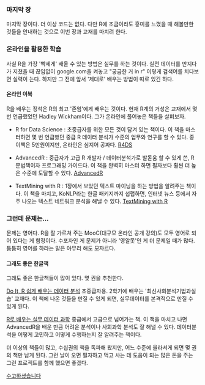 ### 마지막 장

마지막 장이다. 더 이상 코드는 없다. 다만 R에 조금이라도 흥미를 느꼈을 때 해볼만한 것들을 안내하는 것으로 이번 장과 교재를 마치려 한다.

### 온라인을 활용한 학습

사실 R을 가장 '빡세게' 배울 수 있는 방법은 실무를 하는 것이다. 실전 데이터를 만지다가 지쳤을 때 끊임없이 google.com을 켜놓고 "궁금한 거 in r" 이렇게 검색어를 치다보면 실력이 는다. 하지만 그 전에 앞서 '제대로' 배우는 방법이 따로 있긴 하다.

#### 온라인 이북

R을 배우는 정석은 R의 최고 '존엄'에게 배우는 것이다. 현재 R계의 거성은 교재에서 몇 번 언급했었던 Hadley Wickham이다. 그가 온라인에 풀어놓은 책들을 살펴보자.

-   R for Data Science : 초중급자를 위한 모든 것이 담겨 있는 책이다. 이 책을 마스터하면 몇 번 언급했던 중급 R 데이터 분석가 수준의 업무와 연구를 할 수 있다. 종이책은 5만원이지만, 온라인은 심지어 공짜다. [R4DS](http://r4ds.had.co.nz/)

-   AdvancedR : 중급자가 고급 R 개발자 / 데이터분석가로 발돋움 할 수 있게 쓴, R 문법책이자 프로그래밍 가이드다. 이 책을 완벽히 마스터 하면 필자보다 훨씬 더 높은 수준에 도달할 수 있다. [AdvancedR](http://adv-r.had.co.nz/)

-   TextMining with R : 1장에서 보았던 텍스트 마이닝을 하는 방법을 알려주는 책이다. 이 책을 마치고, KoNLP라는 한글 패키지까지 섭렵하면, 인터넷 뉴스 등에서 자주 나오는 텍스트 네트워크 분석을 해낼 수 있다. [TextMining with R](https://www.tidytextmining.com/)

### 그런데 문제는...

문제는 영어다. R을 잘 가르쳐 주는 MooC(대규모 온라인 공개 강의)도 모두 영어로 되어 있다는 게 함정이다. 수포자인 게 문제가 아니라 '영알못'인 게 더 문제일 때가 많다. 틈틈히 영어를 하라는 말은 아무리 해도 모자르다.

#### 그래도 좋은 한글책

그래도 좋은 한글책들이 많이 있다. 몇 권을 추천한다.

[Do It, R 쉽게 배우는 데이터 분석](http://www.aladin.co.kr/shop/wproduct.aspx?ItemId=113509180) 초중급자용. 2학기에 배우는 '최신사회분석기법과실습' 교재다. 이 책에 나온 것들을 만질 수 있게 되면, 실무데이터를 본격적으로 만질 수 있게 된다.

[R로 배우는 실무 데이터 과학](http://www.aladin.co.kr/shop/wproduct.aspx?ItemId=125286546) 중급에서 고급으로 넘어가는 책. 이 책을 마치고 나면 AdvancedR을 배운 만큼 어려운 분석이나 사회과학 분석도 잘 해낼 수 있다. 데이터분석을 어떻게 고민하고 어떻게 수행하는지 잘 알려주는 책이다.

더 이상의 책들이 많고, 수십권의 책을 독파해 봤지만, 어느 수준에 올라서게 되면 몇 권의 책만 남게 된다. 그런 날이 오면 필자하고 먹고 사는 데 도움이 되는 많은 돈을 주는 그런 프로젝트를 함께 했으면 좋겠다.

[수고하셨습니다](https://rlv.zcache.com/geek_thank_you_card-rf94475260d544a22a4fef09334a03593_xvuak_8byvr_540.jpg)
